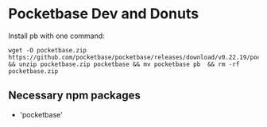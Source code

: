 # Pocketbase Dev and Donuts

Install pb with one command:
```
wget -O pocketbase.zip https://github.com/pocketbase/pocketbase/releases/download/v0.22.19/pocketbase_0.22.19_darwin_arm64.zip && unzip pocketbase.zip pocketbase && mv pocketbase pb  && rm -rf pocketbase.zip
```

## Necessary npm packages
- 'pocketbase'